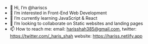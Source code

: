 - 👋 Hi, I’m @hariscs
- 👀 I’m interested in Front-End Web Development
- 🌱 I’m currently learning JavaScript & React
- 💞️ I’m looking to collaborate on Static websites and landing pages
- 📫 How to reach me: 
      email: harisshah385@gmail.com,
      twitter: https://twitter.com/_haris_shah
      website: https://hariss.netlify.app

<!---
hariscs/hariscs is a ✨ special ✨ repository because its `README.md` (this file) appears on your GitHub profile.
You can click the Preview link to take a look at your changes.
--->
